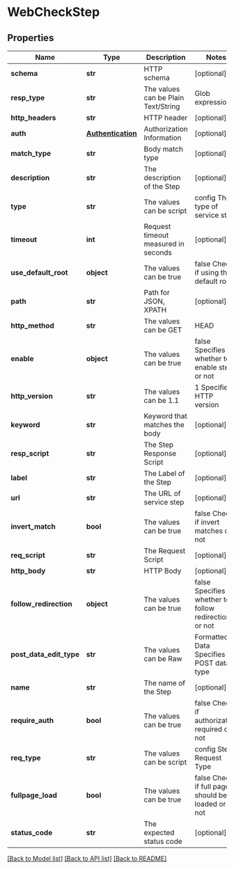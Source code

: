 # WebCheckStep

## Properties
Name | Type | Description | Notes
------------ | ------------- | ------------- | -------------
**schema** | **str** | HTTP schema | [optional] 
**resp_type** | **str** | The values can be Plain Text/String|Glob expression|JSON|XML|Multi line key value pair Step Response Type | [optional] 
**http_headers** | **str** | HTTP header | [optional] 
**auth** | [**Authentication**](Authentication.md) | Authorization Information | [optional] 
**match_type** | **str** | Body match type | [optional] 
**description** | **str** | The description of the Step | [optional] 
**type** | **str** | The values can be script|config The type of service step | [optional] 
**timeout** | **int** | Request timeout measured in seconds | [optional] 
**use_default_root** | **object** | The values can be true|false Check if using the default root | [optional] 
**path** | **str** | Path for JSON, XPATH | [optional] 
**http_method** | **str** | The values can be GET|HEAD|POST Specifies the type of HTTP method | [optional] 
**enable** | **object** | The values can be true|false Specifies whether to enable step or not | [optional] 
**http_version** | **str** | The values can be 1.1|1 Specifies HTTP version | [optional] 
**keyword** | **str** | Keyword that matches the body | [optional] 
**resp_script** | **str** | The Step Response Script | [optional] 
**label** | **str** | The Label of the Step | [optional] 
**url** | **str** | The URL of service step | [optional] 
**invert_match** | **bool** | The values can be true|false Checks if invert matches or not | [optional] 
**req_script** | **str** | The Request Script | [optional] 
**http_body** | **str** | HTTP Body | [optional] 
**follow_redirection** | **object** | The values can be true|false Specifies whether to follow redirection or not | [optional] 
**post_data_edit_type** | **str** | The values can be Raw|Formatted Data Specifies POST data type | [optional] 
**name** | **str** | The name of the Step | [optional] 
**require_auth** | **bool** | The values can be true|false Checks if authorization required or not | [optional] 
**req_type** | **str** | The values can be script|config Step Request Type | [optional] 
**fullpage_load** | **bool** | The values can be true|false Checks if full page should be loaded or not | [optional] 
**status_code** | **str** | The expected status code | [optional] 

[[Back to Model list]](../README.md#documentation-for-models) [[Back to API list]](../README.md#documentation-for-api-endpoints) [[Back to README]](../README.md)


